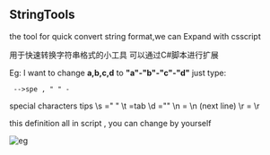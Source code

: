 ## StringTools

the tool for quick convert string format,we can Expand with csscript

用于快速转换字符串格式的小工具
可以通过C#脚本进行扩展

Eg: 
 I want to change **a,b,c,d**  to  **"a"-"b"-"c"-"d"** just type:
```
 -->spe , " " -
```

 special characters tips 
  \s =" "
  \t =tab
  \d =""
  \n = \n (next line)
  \r = \r 

 this definition all in script , you can change by yourself
 
 ![eg](http://images2015.cnblogs.com/blog/483434/201510/483434-20151031113642482-170749295.png)
